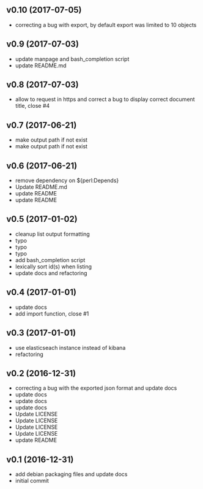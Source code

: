 ## v0.10 (2017-07-05)
* correcting a bug with export, by default export was limited to 10 objects
## v0.9 (2017-07-03)
* update manpage and bash_completion script
* update README.md
## v0.8 (2017-07-03)
* allow to request in https and correct a bug to display correct document title, close #4
## v0.7 (2017-06-21)
* make output path if not exist
* make output path if not exist
## v0.6 (2017-06-21)
* remove dependency on ${perl:Depends}
* Update README.md
* update README
* update README
## v0.5 (2017-01-02)
* cleanup list output formatting
* typo
* typo
* typo
* add bash_completion script
* lexically sort id(s) when listing
* update docs and refactoring
## v0.4 (2017-01-01)
* update docs
* add import function, close #1
## v0.3 (2017-01-01)
* use elasticseach instance instead of kibana
* refactoring
## v0.2 (2016-12-31)
* correcting a bug with the exported json format and update docs
* update docs
* update docs
* update docs
* Update LICENSE
* Update LICENSE
* Update LICENSE
* Update LICENSE
* update README
## v0.1 (2016-12-31)
* add debian packaging files and update docs
* initial commit
